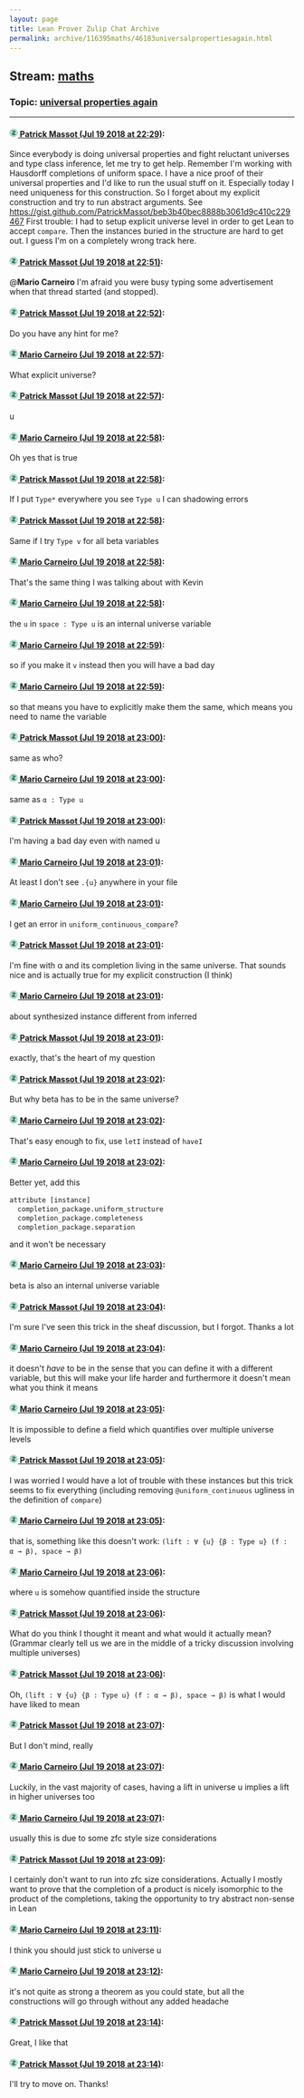 ```yaml
---
layout: page
title: Lean Prover Zulip Chat Archive 
permalink: archive/116395maths/46183universalpropertiesagain.html
---
```


## Stream: [maths](index.html)
### Topic: [universal properties again](46183universalpropertiesagain.html)

---

#### [![Click to go to Zulip](../../assets/img/zulip2.png) Patrick Massot (Jul 19 2018 at 22:29)](https://leanprover.zulipchat.com/#narrow/stream/116395-maths/topic/universal%20properties%20again/near/129954498):
Since everybody is doing universal properties and fight reluctant universes and type class inference, let me try to get help. Remember I'm working with Hausdorff completions of uniform space. I have a nice proof of their universal properties and I'd like to run the usual stuff on it. Especially today I need uniqueness for this construction. So I forget about my explicit construction and try to run abstract arguments. See https://gist.github.com/PatrickMassot/beb3b40bec8888b3061d9c410c229467 First trouble: I had to setup explicit universe level in order to get Lean to accept `compare`. Then the instances buried in the structure are hard to get out. I guess I'm on a completely wrong track here.

#### [![Click to go to Zulip](../../assets/img/zulip2.png) Patrick Massot (Jul 19 2018 at 22:51)](https://leanprover.zulipchat.com/#narrow/stream/116395-maths/topic/universal%20properties%20again/near/129955775):
@**Mario Carneiro** I'm afraid you were busy typing some advertisement when that thread started (and stopped).

#### [![Click to go to Zulip](../../assets/img/zulip2.png) Patrick Massot (Jul 19 2018 at 22:52)](https://leanprover.zulipchat.com/#narrow/stream/116395-maths/topic/universal%20properties%20again/near/129955820):
Do you have any hint for me?

#### [![Click to go to Zulip](../../assets/img/zulip2.png) Mario Carneiro (Jul 19 2018 at 22:57)](https://leanprover.zulipchat.com/#narrow/stream/116395-maths/topic/universal%20properties%20again/near/129956129):
What explicit universe?

#### [![Click to go to Zulip](../../assets/img/zulip2.png) Patrick Massot (Jul 19 2018 at 22:57)](https://leanprover.zulipchat.com/#narrow/stream/116395-maths/topic/universal%20properties%20again/near/129956140):
u

#### [![Click to go to Zulip](../../assets/img/zulip2.png) Mario Carneiro (Jul 19 2018 at 22:58)](https://leanprover.zulipchat.com/#narrow/stream/116395-maths/topic/universal%20properties%20again/near/129956197):
Oh yes that is true

#### [![Click to go to Zulip](../../assets/img/zulip2.png) Patrick Massot (Jul 19 2018 at 22:58)](https://leanprover.zulipchat.com/#narrow/stream/116395-maths/topic/universal%20properties%20again/near/129956205):
If I put `Type*` everywhere you see `Type u` I can shadowing errors

#### [![Click to go to Zulip](../../assets/img/zulip2.png) Patrick Massot (Jul 19 2018 at 22:58)](https://leanprover.zulipchat.com/#narrow/stream/116395-maths/topic/universal%20properties%20again/near/129956216):
Same if I try `Type v` for all beta variables

#### [![Click to go to Zulip](../../assets/img/zulip2.png) Mario Carneiro (Jul 19 2018 at 22:58)](https://leanprover.zulipchat.com/#narrow/stream/116395-maths/topic/universal%20properties%20again/near/129956224):
That's the same thing I was talking about with Kevin

#### [![Click to go to Zulip](../../assets/img/zulip2.png) Mario Carneiro (Jul 19 2018 at 22:58)](https://leanprover.zulipchat.com/#narrow/stream/116395-maths/topic/universal%20properties%20again/near/129956242):
the `u` in `space : Type u` is an internal universe variable

#### [![Click to go to Zulip](../../assets/img/zulip2.png) Mario Carneiro (Jul 19 2018 at 22:59)](https://leanprover.zulipchat.com/#narrow/stream/116395-maths/topic/universal%20properties%20again/near/129956258):
so if you make it `v` instead then you will have a bad day

#### [![Click to go to Zulip](../../assets/img/zulip2.png) Mario Carneiro (Jul 19 2018 at 22:59)](https://leanprover.zulipchat.com/#narrow/stream/116395-maths/topic/universal%20properties%20again/near/129956295):
so that means you have to explicitly make them the same, which means you need to name the variable

#### [![Click to go to Zulip](../../assets/img/zulip2.png) Patrick Massot (Jul 19 2018 at 23:00)](https://leanprover.zulipchat.com/#narrow/stream/116395-maths/topic/universal%20properties%20again/near/129956363):
same as who?

#### [![Click to go to Zulip](../../assets/img/zulip2.png) Mario Carneiro (Jul 19 2018 at 23:00)](https://leanprover.zulipchat.com/#narrow/stream/116395-maths/topic/universal%20properties%20again/near/129956389):
same as `α : Type u`

#### [![Click to go to Zulip](../../assets/img/zulip2.png) Patrick Massot (Jul 19 2018 at 23:00)](https://leanprover.zulipchat.com/#narrow/stream/116395-maths/topic/universal%20properties%20again/near/129956393):
I'm having a bad day even with named u

#### [![Click to go to Zulip](../../assets/img/zulip2.png) Mario Carneiro (Jul 19 2018 at 23:01)](https://leanprover.zulipchat.com/#narrow/stream/116395-maths/topic/universal%20properties%20again/near/129956414):
At least I don't see `.{u}` anywhere in your file

#### [![Click to go to Zulip](../../assets/img/zulip2.png) Mario Carneiro (Jul 19 2018 at 23:01)](https://leanprover.zulipchat.com/#narrow/stream/116395-maths/topic/universal%20properties%20again/near/129956427):
I get an error in `uniform_continuous_compare`?

#### [![Click to go to Zulip](../../assets/img/zulip2.png) Patrick Massot (Jul 19 2018 at 23:01)](https://leanprover.zulipchat.com/#narrow/stream/116395-maths/topic/universal%20properties%20again/near/129956433):
I'm fine with α and its completion living in the same universe. That sounds nice and is actually true for my explicit construction (I think)

#### [![Click to go to Zulip](../../assets/img/zulip2.png) Mario Carneiro (Jul 19 2018 at 23:01)](https://leanprover.zulipchat.com/#narrow/stream/116395-maths/topic/universal%20properties%20again/near/129956443):
about synthesized instance different from inferred

#### [![Click to go to Zulip](../../assets/img/zulip2.png) Patrick Massot (Jul 19 2018 at 23:01)](https://leanprover.zulipchat.com/#narrow/stream/116395-maths/topic/universal%20properties%20again/near/129956453):
exactly, that's the heart of my question

#### [![Click to go to Zulip](../../assets/img/zulip2.png) Patrick Massot (Jul 19 2018 at 23:02)](https://leanprover.zulipchat.com/#narrow/stream/116395-maths/topic/universal%20properties%20again/near/129956514):
But why beta has to be in the same universe?

#### [![Click to go to Zulip](../../assets/img/zulip2.png) Mario Carneiro (Jul 19 2018 at 23:02)](https://leanprover.zulipchat.com/#narrow/stream/116395-maths/topic/universal%20properties%20again/near/129956515):
That's easy enough to fix, use `letI` instead of  `haveI`

#### [![Click to go to Zulip](../../assets/img/zulip2.png) Mario Carneiro (Jul 19 2018 at 23:02)](https://leanprover.zulipchat.com/#narrow/stream/116395-maths/topic/universal%20properties%20again/near/129956544):
Better yet, add this
```lean
attribute [instance]
  completion_package.uniform_structure
  completion_package.completeness
  completion_package.separation
```
and it won't be necessary

#### [![Click to go to Zulip](../../assets/img/zulip2.png) Mario Carneiro (Jul 19 2018 at 23:03)](https://leanprover.zulipchat.com/#narrow/stream/116395-maths/topic/universal%20properties%20again/near/129956587):
beta is also an internal universe variable

#### [![Click to go to Zulip](../../assets/img/zulip2.png) Patrick Massot (Jul 19 2018 at 23:04)](https://leanprover.zulipchat.com/#narrow/stream/116395-maths/topic/universal%20properties%20again/near/129956661):
I'm sure I've seen this trick in the sheaf discussion, but I forgot. Thanks a lot

#### [![Click to go to Zulip](../../assets/img/zulip2.png) Mario Carneiro (Jul 19 2018 at 23:04)](https://leanprover.zulipchat.com/#narrow/stream/116395-maths/topic/universal%20properties%20again/near/129956668):
it doesn't *have* to be in the sense that you can define it with a different variable, but this will make your life harder and furthermore it doesn't mean what you think it means

#### [![Click to go to Zulip](../../assets/img/zulip2.png) Mario Carneiro (Jul 19 2018 at 23:05)](https://leanprover.zulipchat.com/#narrow/stream/116395-maths/topic/universal%20properties%20again/near/129956712):
It is impossible to define a field which quantifies over multiple universe levels

#### [![Click to go to Zulip](../../assets/img/zulip2.png) Patrick Massot (Jul 19 2018 at 23:05)](https://leanprover.zulipchat.com/#narrow/stream/116395-maths/topic/universal%20properties%20again/near/129956728):
I was worried I would have a lot of trouble with these instances but this trick seems to fix everything (including removing `@uniform_continuous` ugliness in the definition of `compare`)

#### [![Click to go to Zulip](../../assets/img/zulip2.png) Mario Carneiro (Jul 19 2018 at 23:05)](https://leanprover.zulipchat.com/#narrow/stream/116395-maths/topic/universal%20properties%20again/near/129956744):
that is, something like this doesn't work: `(lift : ∀ {u} {β : Type u} (f : α → β), space → β)`

#### [![Click to go to Zulip](../../assets/img/zulip2.png) Mario Carneiro (Jul 19 2018 at 23:06)](https://leanprover.zulipchat.com/#narrow/stream/116395-maths/topic/universal%20properties%20again/near/129956756):
where `u` is somehow quantified inside the structure

#### [![Click to go to Zulip](../../assets/img/zulip2.png) Patrick Massot (Jul 19 2018 at 23:06)](https://leanprover.zulipchat.com/#narrow/stream/116395-maths/topic/universal%20properties%20again/near/129956821):
What do you think I thought it meant and what would it actually mean? (Grammar clearly tell us we are in the middle of a tricky discussion involving multiple universes)

#### [![Click to go to Zulip](../../assets/img/zulip2.png) Patrick Massot (Jul 19 2018 at 23:06)](https://leanprover.zulipchat.com/#narrow/stream/116395-maths/topic/universal%20properties%20again/near/129956836):
Oh, `(lift : ∀ {u} {β : Type u} (f : α → β), space → β)` is what I would have liked to mean

#### [![Click to go to Zulip](../../assets/img/zulip2.png) Patrick Massot (Jul 19 2018 at 23:07)](https://leanprover.zulipchat.com/#narrow/stream/116395-maths/topic/universal%20properties%20again/near/129956846):
But I don't mind, really

#### [![Click to go to Zulip](../../assets/img/zulip2.png) Mario Carneiro (Jul 19 2018 at 23:07)](https://leanprover.zulipchat.com/#narrow/stream/116395-maths/topic/universal%20properties%20again/near/129956877):
Luckily, in the vast majority of cases, having a lift in universe u implies a lift in higher universes too

#### [![Click to go to Zulip](../../assets/img/zulip2.png) Mario Carneiro (Jul 19 2018 at 23:07)](https://leanprover.zulipchat.com/#narrow/stream/116395-maths/topic/universal%20properties%20again/near/129956890):
usually this is due to some zfc style size considerations

#### [![Click to go to Zulip](../../assets/img/zulip2.png) Patrick Massot (Jul 19 2018 at 23:09)](https://leanprover.zulipchat.com/#narrow/stream/116395-maths/topic/universal%20properties%20again/near/129957005):
I certainly don't want to run into zfc size considerations. Actually I mostly want to prove that the completion of a product is nicely isomorphic to the product of the completions, taking the opportunity to try abstract non-sense in Lean

#### [![Click to go to Zulip](../../assets/img/zulip2.png) Mario Carneiro (Jul 19 2018 at 23:11)](https://leanprover.zulipchat.com/#narrow/stream/116395-maths/topic/universal%20properties%20again/near/129957143):
I think you should just stick to universe u

#### [![Click to go to Zulip](../../assets/img/zulip2.png) Mario Carneiro (Jul 19 2018 at 23:12)](https://leanprover.zulipchat.com/#narrow/stream/116395-maths/topic/universal%20properties%20again/near/129957223):
it's not quite as strong a theorem as you could state, but all the constructions will go through without any added headache

#### [![Click to go to Zulip](../../assets/img/zulip2.png) Patrick Massot (Jul 19 2018 at 23:14)](https://leanprover.zulipchat.com/#narrow/stream/116395-maths/topic/universal%20properties%20again/near/129957318):
Great, I like that

#### [![Click to go to Zulip](../../assets/img/zulip2.png) Patrick Massot (Jul 19 2018 at 23:14)](https://leanprover.zulipchat.com/#narrow/stream/116395-maths/topic/universal%20properties%20again/near/129957364):
I'll try to move on. Thanks!

